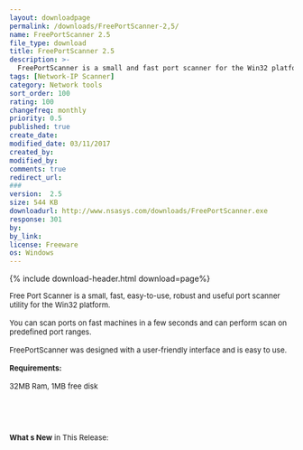 ```yaml
---
layout: downloadpage
permalink: /downloads/FreePortScanner-2,5/
name: FreePortScanner 2.5
file_type: download
title: FreePortScanner 2.5
description: >-
  FreePortScanner is a small and fast port scanner for the Win32 platform
tags: [Network-IP Scanner]
category: Network tools
sort_order: 100
rating: 100
changefreq: monthly
priority: 0.5
published: true
create_date: 
modified_date: 03/11/2017
created_by: 
modified_by: 
comments: true
redirect_url: 
### 
version:  2.5
size: 544 KB
downloadurl: http://www.nsasys.com/downloads/FreePortScanner.exe
response: 301
by: 
by_link: 
license: Freeware
os: Windows
---
```


{% include download-header.html download=page%}

<p style="fix-download-text !important">
<p><font size="2"><p>Free Port Scanner is a small, fast, easy-to-use, robust and useful port scanner utility for the Win32 platform. <br />
<br />
You can scan ports on fast machines in a few seconds and can perform scan on predefined port ranges.<br />
<br />
FreePortScanner was designed with a user-friendly interface and is easy to use.<br />
<br />
<span><strong>Requirements:</strong></span><br />
<br />
32MB Ram, 1MB free disk</p>
<!-- google_ad_section_end -->
<p>&#160;</p>
<div class="celltext_big"><br />
<br />
<strong>What s New</strong> in This Release:</div></p></p>
